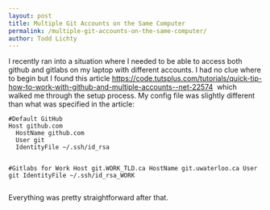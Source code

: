 ```yaml
---
layout: post
title: Multiple Git Accounts on the Same Computer
permalink: /multiple-git-accounts-on-the-same-computer/
author: Todd Lichty
---
```

<p>I recently ran into a situation where I needed to be able to access both github and gitlabs on my laptop with different accounts. I had no clue where to begin but I found this article <a href="https://code.tutsplus.com/tutorials/quick-tip-how-to-work-with-github-and-multiple-accounts--net-22574">https://code.tutsplus.com/tutorials/quick-tip-how-to-work-with-github-and-multiple-accounts--net-22574</a>  which walked me through the setup process. My config file was slightly different than what was specified in the article:</p><pre><code>#Default GitHub
Host github.com
  HostName github.com
  User git
  IdentityFile ~/.ssh/id_rsa

#Gitlabs for Work
Host git.WORK_TLD.ca
  HostName git.uwaterloo.ca
  User git
  IdentityFile ~/.ssh/id_rsa_WORK</code></pre><p>Everything was pretty straightforward after that.</p>